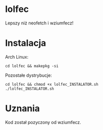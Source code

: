 # lolfec
Lepszy niż neofetch i wziumfecz!

# Instalacja

Arch Linux: 

```git clone https://github.com/reksio2947LOL/lolfec.git
cd lolfec && makepkg -si
```

Pozostałe dystrybucje:

```git clone https://github.com/reksio2947LOL/lolfec.git
cd lolfec && chmod +x lolfec_INSTALATOR.sh
./lolfec_INSTALATOR.sh
```

# Uznania

Kod został pozyczony od wziumfecz.
